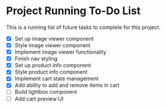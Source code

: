 # Project Running To-Do List

This is a running list of future tasks to complete for this project.

- [x] Set up image viewer component
- [x] Style image viewer component
- [x] Implement image viewer functionality
- [x] Finish nav styling
- [x] Set up product info component
- [x] Style product info component
- [x] Implement cart state management
- [x] Add ability to add and remove items in cart
- [ ] Build lightbox component
- [ ] Add cart preview UI
